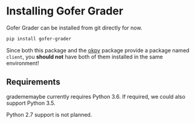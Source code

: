 # Installing Gofer Grader

Gofer Grader can be installed from git directly for now.

```bash
pip install gofer-grader
```

Since both this package and the [okpy](https://pypi.org/project/okpy/) package
provide a package named `client`, you **should not** have both of them installed
in the same environment!

## Requirements

gradememaybe currently requires Python 3.6. If required, we could also
support Python 3.5.

Python 2.7 support is not planned.
